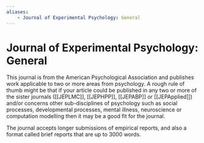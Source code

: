 ```yaml
---
aliases:
    - Journal of Experimental Psychology: General
---
```


# Journal of Experimental Psychology: General

This journal is from the American Psychological Association and publishes work applicable to two or more areas from psychology. A rough rule of thumb might be that if your article could be published in any two or more of the sister journals ([[JEPLMC]], [[JEPHPP]], [[JEPABP]] or [[JEPApplied]]) and/or  concerns other sub-disciplines of psychology such as social processes, developmental processes, mental illness, neuroscience or computation modelling then it may be a good fit for the journal.

The journal accepts longer submissions of empirical reports, and also a format called brief reports that are up to 3000 words.